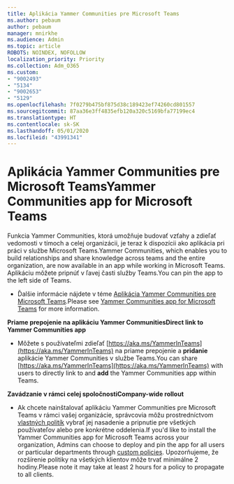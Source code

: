 ```yaml
---
title: Aplikácia Yammer Communities pre Microsoft Teams
ms.author: pebaum
author: pebaum
manager: mnirkhe
ms.audience: Admin
ms.topic: article
ROBOTS: NOINDEX, NOFOLLOW
localization_priority: Priority
ms.collection: Adm_O365
ms.custom:
- "9002493"
- "5134"
- "9002653"
- "5129"
ms.openlocfilehash: 7f0279b475bf875d38c189423ef74260cd801557
ms.sourcegitcommit: 87aa36e3ff4835efb120a320c5169bfa77199ec4
ms.translationtype: HT
ms.contentlocale: sk-SK
ms.lasthandoff: 05/01/2020
ms.locfileid: "43991341"
---
```

# <a name="yammer-communities-app-for-microsoft-teams"></a><span data-ttu-id="1c83e-102">Aplikácia Yammer Communities pre Microsoft Teams</span><span class="sxs-lookup"><span data-stu-id="1c83e-102">Yammer Communities app for Microsoft Teams</span></span>

<span data-ttu-id="1c83e-103">Funkcia Yammer Communities, ktorá umožňuje budovať vzťahy a zdieľať vedomosti v tímoch a celej organizácii, je teraz k dispozícii ako aplikácia pri práci v službe Microsoft Teams.</span><span class="sxs-lookup"><span data-stu-id="1c83e-103">Yammer Communities, which enables you to build relationships and share knowledge across teams and the entire organization, are now available in an app while working in Microsoft Teams.</span></span> <span data-ttu-id="1c83e-104">Aplikáciu môžete pripnúť v ľavej časti služby Teams.</span><span class="sxs-lookup"><span data-stu-id="1c83e-104">You can pin the app to the left side of Teams.</span></span> 

- <span data-ttu-id="1c83e-105">Ďalšie informácie nájdete v téme [Aplikácia Yammer Communities pre Microsoft Teams](https://go.microsoft.com/fwlink/?linkid=2127757&clcid=0x409).</span><span class="sxs-lookup"><span data-stu-id="1c83e-105">Please see [Yammer Communities app for Microsoft Teams](https://go.microsoft.com/fwlink/?linkid=2127757&clcid=0x409) for more information.</span></span>

<span data-ttu-id="1c83e-106">**Priame prepojenie na aplikáciu Yammer Communities**</span><span class="sxs-lookup"><span data-stu-id="1c83e-106">**Direct link to Yammer Communities app**</span></span>

- <span data-ttu-id="1c83e-107">Môžete s používateľmi zdieľať [https://aka.ms/YammerInTeams](https://aka.ms/YammerInTeams) na priame prepojenie a **pridanie** aplikácie Yammer Communities v službe Teams.</span><span class="sxs-lookup"><span data-stu-id="1c83e-107">You can share [https://aka.ms/YammerInTeams](https://aka.ms/YammerInTeams) with users to directly link to and **add** the Yammer Communities app within Teams.</span></span>

<span data-ttu-id="1c83e-108">**Zavádzanie v rámci celej spoločnosti**</span><span class="sxs-lookup"><span data-stu-id="1c83e-108">**Company-wide rollout**</span></span>

- <span data-ttu-id="1c83e-109">Ak chcete nainštalovať aplikáciu Yammer Communities pre Microsoft Teams v rámci vašej organizácie, správcovia môžu prostredníctvom [vlastných politík](https://docs.microsoft.com/microsoftteams/manage-apps) vybrať jej nasadenie a pripnutie pre všetkých používateľov alebo pre konkrétne oddelenia.</span><span class="sxs-lookup"><span data-stu-id="1c83e-109">If you'd like to install the Yammer Communities app for Microsoft Teams across your organization, Admins can choose to deploy and pin the app for all users or particular departments through [custom policies](https://docs.microsoft.com/microsoftteams/manage-apps).</span></span> <span data-ttu-id="1c83e-110">Upozorňujeme, že rozšírenie politiky na všetkých klientov môže trvať minimálne 2 hodiny.</span><span class="sxs-lookup"><span data-stu-id="1c83e-110">Please note it may take at least 2 hours for a policy to propagate to all clients.</span></span>
